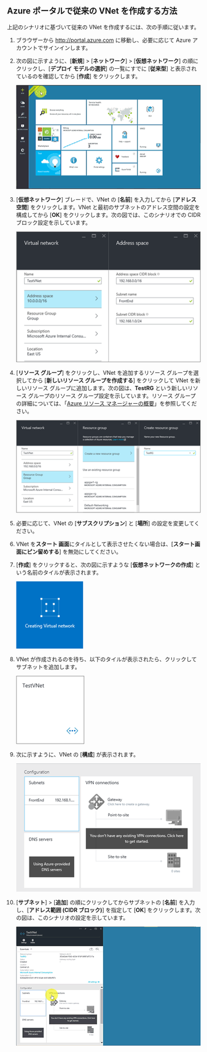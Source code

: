 ## Azure ポータルで従来の VNet を作成する方法

上記のシナリオに基づいて従来の VNet を作成するには、次の手順に従います。

1. ブラウザーから http://portal.azure.com に移動し、必要に応じて Azure アカウントでサインインします。
2. 次の図に示すように、[**新規**] > [**ネットワーク**] > [**仮想ネットワーク**] の順にクリックし、[**デプロイ モデルの選択**] の一覧にすでに [**従来型**] と表示されているのを確認してから [**作成**] をクリックします。

	![Azure ポータルでの VNet の作成](./media/virtual-networks-create-vnet-classic-pportal-include/vnet-create-pportal-figure1.gif)

3. [**仮想ネットワーク**] ブレードで、VNet の [**名前**] を入力してから [**アドレス空間**] をクリックします。VNet と最初のサブネットのアドレス空間の設定を構成してから [**OK**] をクリックします。次の図では、このシナリオでの CIDR ブロック設定を示しています。

	![アドレス空間のブレード](./media/virtual-networks-create-vnet-classic-pportal-include/vnet-create-pportal-figure2.png)

4. [**リソース グループ**] をクリックし、VNet を追加するリソース グループを選択してから [**新しいリソース グループを作成する**] をクリックして VNet を新しいリソース グループに追加します。次の図は、**TestRG** という新しいリソース グループのリソース グループ設定を示しています。リソース グループの詳細については、「[Azure リソース マネージャーの概要](../articles/virtual-network/resource-group-overview.md#resource-groups)」を参照してください。

	![リソース グループ ブレードの作成](./media/virtual-networks-create-vnet-classic-pportal-include/vnet-create-pportal-figure3.png)

5. 必要に応じて、VNet の [**サブスクリプション**] と [**場所**] の設定を変更してください。

6. VNet を**スタート 画面**にタイルとして表示させたくない場合は、[**スタート画面にピン留めする**] を無効にしてください。

7. [**作成**] をクリックすると、次の図に示すような [**仮想ネットワークの作成**] という名前のタイルが表示されます。

	![ポータルでの VNet の作成](./media/virtual-networks-create-vnet-classic-pportal-include/vnet-create-pportal-figure4.png)

8. VNet が作成されるのを待ち、以下のタイルが表示されたら、クリックしてサブネットを追加します。

	![ポータルで VNet を作成](./media/virtual-networks-create-vnet-classic-pportal-include/vnet-create-pportal-figure5.png)

9. 次に示すように、VNet の [**構成**] が表示されます。

	![ポータルでの VNet の作成](./media/virtual-networks-create-vnet-classic-pportal-include/vnet-create-pportal-figure6.png)

10. [**サブネット**] > [**追加**] の順にクリックしてからサブネットの [**名前**] を入力し、[**アドレス範囲 (CIDR ブロック)**] を指定して [**OK**] をクリックします。次の図は、このシナリオの設定を示しています。

	![Create VNet in Azure portal](./media/virtual-networks-create-vnet-classic-pportal-include/vnet-create-pportal-figure7.gif)

<!---HONumber=AcomDC_0810_2016-->